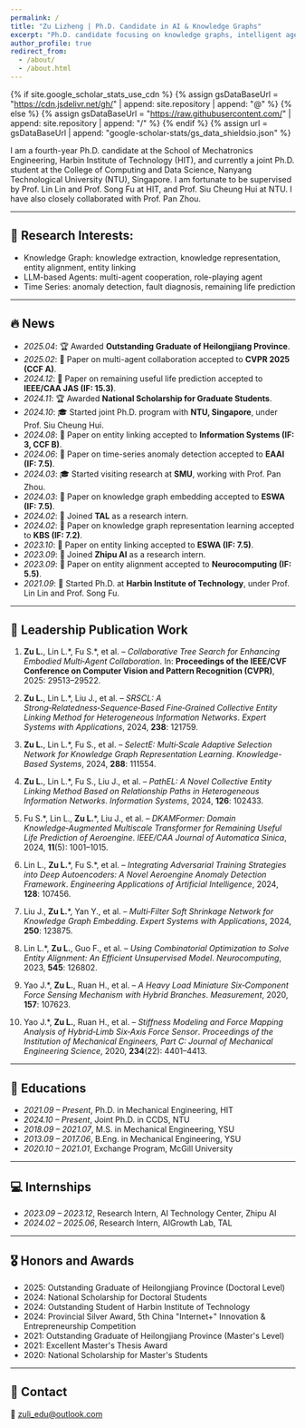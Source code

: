 ```yaml
---
permalink: /
title: "Zu Lizheng | Ph.D. Candidate in AI & Knowledge Graphs"
excerpt: "Ph.D. candidate focusing on knowledge graphs, intelligent agents, LLMs, and time series modeling."
author_profile: true
redirect_from: 
  - /about/
  - /about.html
---
```


{% if site.google_scholar_stats_use_cdn %}
{% assign gsDataBaseUrl = "https://cdn.jsdelivr.net/gh/" | append: site.repository | append: "@" %}
{% else %}
{% assign gsDataBaseUrl = "https://raw.githubusercontent.com/" | append: site.repository | append: "/" %}
{% endif %}
{% assign url = gsDataBaseUrl | append: "google-scholar-stats/gs_data_shieldsio.json" %}

<span class='anchor' id='about-me'></span>

I am a fourth-year Ph.D. candidate at the School of Mechatronics Engineering, Harbin Institute of Technology (HIT), and currently a joint Ph.D. student at the College of Computing and Data Science, Nanyang Technological University (NTU), Singapore.
I am fortunate to be supervised by Prof. Lin Lin and Prof. Song Fu at HIT, and Prof. Siu Cheung Hui at NTU. I have also closely collaborated with Prof. Pan Zhou.

---

<span id="-interests"></span>
## 🤖 Research Interests:
- Knowledge Graph: knowledge extraction, knowledge representation, entity alignment, entity linking   
- LLM-based Agents: multi-agent cooperation, role-playing agent
- Time Series: anomaly detection, fault diagnosis, remaining life prediction

---

<span id="-news"></span>
## 🔥 News
- *2025.04*: 🏆 Awarded **Outstanding Graduate of Heilongjiang Province**.  
- *2025.02*: 📝 Paper on multi-agent collaboration accepted to **CVPR 2025 (CCF A)**.  
- *2024.12*: 📄 Paper on remaining useful life prediction accepted to **IEEE/CAA JAS (IF: 15.3)**.
- *2024.11*: 🏆 Awarded **National Scholarship for Graduate Students**.  
- *2024.10*: 🎓 Started joint Ph.D. program with **NTU, Singapore**, under Prof. Siu Cheung Hui.
- *2024.08*: 📄 Paper on entity linking accepted to **Information Systems (IF: 3, CCF B)**.  
- *2024.06*: 📄 Paper on time-series anomaly detection accepted to **EAAI (IF: 7.5)**.  
- *2024.03*: 🎓 Started visiting research at **SMU**, working with Prof. Pan Zhou.  
- *2024.03*: 📄 Paper on knowledge graph embedding accepted to **ESWA (IF: 7.5)**.  
- *2024.02*: 💼 Joined **TAL** as a research intern.  
- *2024.02*: 📄 Paper on knowledge graph representation learning accepted to **KBS (IF: 7.2)**.  
- *2023.10*: 📄 Paper on entity linking accepted to **ESWA (IF: 7.5)**.  
- *2023.09*: 💼 Joined **Zhipu AI** as a research intern. 
- *2023.09*: 📄 Paper on entity alignment accepted to **Neurocomputing (IF: 5.5)**.  
- *2021.09*: 🚀 Started Ph.D. at **Harbin Institute of Technology**, under Prof. Lin Lin and Prof. Song Fu.  

---

[//]: # (<div class='paper-box'><div class='paper-box-image'><div><div class="badge">CVPR 2025</div><img src='images/500x300.png' alt="cots" width="100%"></div></div>)

[//]: # (<div class='paper-box-text' markdown="1">)

[//]: # ()
[//]: # (**Collaborative Tree Search for Enhancing Embodied Multi-Agent Collaboration**  )

[//]: # (Zu Lizheng, et al.  )

[//]: # ([**Paper**]&#40;#&#41; • [**Project**]&#40;#&#41;)

[//]: # ()
[//]: # (</div></div>)

<span id="-leadership-publication-work"></span>
## 📝 Leadership Publication Work
1. **Zu L.**, Lin L.\*, Fu S.\*, et al. – *Collaborative Tree Search for Enhancing Embodied Multi‑Agent Collaboration*. In: **Proceedings of the IEEE/CVF Conference on Computer Vision and Pattern Recognition (CVPR)**, 2025: 29513–29522.

2. **Zu L.**, Lin L.\*, Liu J., et al. – *SRSCL: A Strong‑Relatedness‑Sequence‑Based Fine‑Grained Collective Entity Linking Method for Heterogeneous Information Networks*. *Expert Systems with Applications*, 2024, **238**: 121759.

3. **Zu L.**, Lin L.\*, Fu S., et al. – *SelectE: Multi‑Scale Adaptive Selection Network for Knowledge Graph Representation Learning*. *Knowledge-Based Systems*, 2024, **288**: 111554.

4. **Zu L.**, Lin L.\*, Fu S., Liu J., et al. – *PathEL: A Novel Collective Entity Linking Method Based on Relationship Paths in Heterogeneous Information Networks*. *Information Systems*, 2024, **126**: 102433.

5. Fu S.\*, Lin L., **Zu L.***, Liu J., et al. – *DKAMFormer: Domain Knowledge‑Augmented Multiscale Transformer for Remaining Useful Life Prediction of Aeroengine*. *IEEE/CAA Journal of Automatica Sinica*, 2024, **11**(5): 1001–1015.

6. Lin L., **Zu L.***, Fu S.\*, et al. – *Integrating Adversarial Training Strategies into Deep Autoencoders: A Novel Aeroengine Anomaly Detection Framework*. *Engineering Applications of Artificial Intelligence*, 2024, **128**: 107456.

7. Liu J., **Zu L.***, Yan Y., et al. – *Multi‑Filter Soft Shrinkage Network for Knowledge Graph Embedding*. *Expert Systems with Applications*, 2024, **250**: 123875.

8. Lin L.\*, **Zu L.**, Guo F., et al. – *Using Combinatorial Optimization to Solve Entity Alignment: An Efficient Unsupervised Model*. *Neurocomputing*, 2023, **545**: 126802.

9. Yao J.\*, **Zu L.**, Ruan H., et al. – *A Heavy Load Miniature Six‑Component Force Sensing Mechanism with Hybrid Branches*. *Measurement*, 2020, **157**: 107623.

10. Yao J.\*, **Zu L.**, Ruan H., et al. – *Stiffness Modeling and Force Mapping Analysis of Hybrid‑Limb Six‑Axis Force Sensor*. *Proceedings of the Institution of Mechanical Engineers, Part C: Journal of Mechanical Engineering Science*, 2020, **234**(22): 4401–4413.




---
<span id="-educations"></span>
## 📖 Educations
- *2021.09 – Present*, Ph.D. in Mechanical Engineering, HIT  
- *2024.10 – Present*, Joint Ph.D. in CCDS, NTU  
- *2018.09 – 2021.07*, M.S. in Mechanical Engineering, YSU 
- *2013.09 – 2017.06*, B.Eng. in Mechanical Engineering, YSU  
- *2020.10 – 2021.01*, Exchange Program, McGill University  

---
<span id="-internships"></span>
## 💻 Internships
- *2023.09 – 2023.12*, Research Intern, AI Technology Center, Zhipu AI
- *2024.02 – 2025.06*, Research Intern, AIGrowth Lab, TAL

---
<span id="-honors-and-awards"></span>
## 🎖 Honors and Awards
- 2025: Outstanding Graduate of Heilongjiang Province (Doctoral Level)  
- 2024: National Scholarship for Doctoral Students  
- 2024: Outstanding Student of Harbin Institute of Technology
- 2024: Provincial Silver Award, 5th China "Internet+" Innovation & Entrepreneurship Competition  
- 2021: Outstanding Graduate of Heilongjiang Province (Master's Level)  
- 2021: Excellent Master's Thesis Award
- 2020: National Scholarship for Master's Students  

---
<span id="-contact"></span>
## 💬 Contact
📧 zuli_edu@outlook.com  
